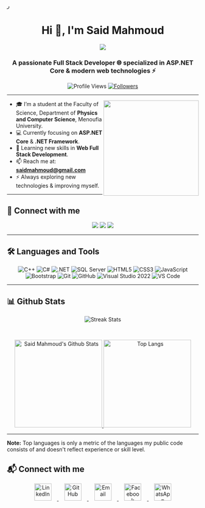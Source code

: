 ر<h1 align="center">Hi 👋, I'm Said Mahmoud</h1>

<!-- Typing SVG -->
<p align="center">
  <a href="https://github.com/DenverCoder1/readme-typing-svg">
    <img src="https://readme-typing-svg.herokuapp.com/?lines=Full-Stack%20Web%20Developer;Always%20learning%20new%20things.&font=Fira%20Code&center=true&width=500&height=50&color=0E75B6&vCenter=true&size=28&pause=1000">
  </a>
</p>

<h3 align="center">A passionate Full Stack Developer 🌐 specialized in ASP.NET Core & modern web technologies ⚡</h3>

<p align="center"> 
    <img src="https://komarev.com/ghpvc/?username=saidmahmoud&label=Profile%20views&color=0e75b6&style=flat" alt="Profile Views" />
    <a href="https://github.com/saidmahmoud?tab=followers" target="_blank" rel="noopener noreferrer">
        <img src="https://img.shields.io/github/followers/saidmahmoud?label=Followers" alt="Followers" />
    </a>
</p>

---

<img align="right" src="https://user-images.githubusercontent.com/63050133/156676671-d5b2e362-97d4-4404-9447-dd71ddfea82f.gif" width=250px/>

- 🎓 I’m a student at the Faculty of Science, Department of **Physics and Computer Science**, Menoufia University.  
- 💻 Currently focusing on **ASP.NET Core** & **.NET Framework**.  
- 🌱 Learning new skills in **Web Full Stack Development**.  
- 📫 Reach me at: **saidmahmoud@gmail.com**  
- ⚡ Always exploring new technologies & improving myself.  

---

## 📩 Connect with me
<p align="center">
    <a href="mailto:saidmahmoud@gmail.com" title="Gmail"><img src="https://img.shields.io/badge/gmail-%23F05033.svg?style=for-the-badge&logo=gmail&logoColor=white"/></a>  
    <a href="https://www.facebook.com/" title="Facebook"><img src="https://img.shields.io/badge/Facebook-%231877F2.svg?style=for-the-badge&logo=Facebook&logoColor=white"/></a>
    <a href="https://linkedin.com/in/" title="LinkedIn" target="_blank">
        <img src="https://img.shields.io/badge/linkedin-%230077B5.svg?style=for-the-badge&logo=linkedin&logoColor=white"/>
    </a>
</p>

---

## 🛠 Languages and Tools
<p align="center">
<img src="https://img.shields.io/badge/C++-%2300599C.svg?style=for-the-badge&logo=c%2B%2B&logoColor=white" alt="C++"/>
<img src="https://img.shields.io/badge/C%23-%23239120.svg?style=for-the-badge&logo=c-sharp&logoColor=white" alt="C#"/>
<img src="https://img.shields.io/badge/.NET-%23512BD4.svg?style=for-the-badge&logo=dotnet&logoColor=white" alt=".NET"/>
<img src="https://img.shields.io/badge/SQL%20Server-%23CC2927.svg?style=for-the-badge&logo=microsoft-sql-server&logoColor=white" alt="SQL Server"/>
<img src="https://img.shields.io/badge/html5-%23E34F26.svg?style=for-the-badge&logo=html5&logoColor=white" alt="HTML5"/>
<img src="https://img.shields.io/badge/css3-%23157122B6.svg?style=for-the-badge&logo=css3&logoColor=white" alt="CSS3"/>
<img src="https://img.shields.io/badge/JavaScript-%23F7DF1E.svg?style=for-the-badge&logo=javascript&logoColor=black" alt="JavaScript"/>
<img src="https://img.shields.io/badge/Bootstrap-%23563D7C.svg?style=for-the-badge&logo=bootstrap&logoColor=white" alt="Bootstrap"/>
<img src="https://img.shields.io/badge/git-%23F05033.svg?style=for-the-badge&logo=git&logoColor=white" alt="Git"/>
<img src="https://img.shields.io/badge/GitHub-181717?style=for-the-badge&logo=github&logoColor=white" alt="GitHub"/>
<img src="https://img.shields.io/badge/Visual%20Studio%202022-5C2D91.svg?style=for-the-badge&logo=visual-studio&logoColor=white" alt="Visual Studio 2022"/>
<img src="https://img.shields.io/badge/Visual%20Studio%20Code-0078d7.svg?style=for-the-badge&logo=visual-studio-code&logoColor=white" alt="VS Code"/>
</p>

---

## 📊 Github Stats
<p align="center">
  <img src="https://github-readme-streak-stats.herokuapp.com/?user=saidmahmoud&theme=tokyonight_duo" alt="Streak Stats"/>
</p>
<br/>
<p align="center">
  <a href="https://github.com/anuraghazra/github-readme-stats">
    <img alt="Said Mahmoud's Github Stats" src="https://github-readme-stats.vercel.app/api?username=saidmahmoud&show_icons=true&count_private=true&locale=en&theme=tokyonight&layout=compact" height="230px"/>
  </a>
  <img src="https://github-readme-stats.vercel.app/api/top-langs?username=saidmahmoud&langs_count=10&show_icons=true&locale=en&theme=tokyonight" alt="Top Langs" height="230px"/>
</p>

---

<b>Note:</b> Top languages is only a metric of the languages my public code consists of and doesn't reflect experience or skill level.
## 📬 Connect with me  

<p align="center">
  <a href="https://www.linkedin.com/in/said-mahmoud-02231224b" target="_blank">
    <img src="https://raw.githubusercontent.com/rahul-jha98/rahul-jha98/561d474902b59c7429ec22bb73e225696c27b202/assets/linkedin.svg" alt="LinkedIn" width="45" hspace="15"/>
  </a>
  <a href="https://github.com/said-mahmoud" target="_blank">
    <img src="https://cdn-icons-png.flaticon.com/512/25/25231.png" alt="GitHub" width="45" hspace="15"/>
  </a>
  <a href="mailto:saidascli88@gmail.com" target="_blank">
    <img src="https://cdn-icons-png.flaticon.com/512/732/732200.png" alt="Email" width="45" hspace="15"/>
  </a>
  <a href="https://www.facebook.com/share/19WLx7Y33n/" target="_blank">
    <img src="https://cdn-icons-png.flaticon.com/512/733/733547.png" alt="Facebook" width="45" hspace="15"/>
  </a>
  <a href="https://wa.me/201552913524" target="_blank">
    <img src="https://cdn-icons-png.flaticon.com/512/733/733585.png" alt="WhatsApp" width="45" hspace="15"/>
  </a>
</p>


